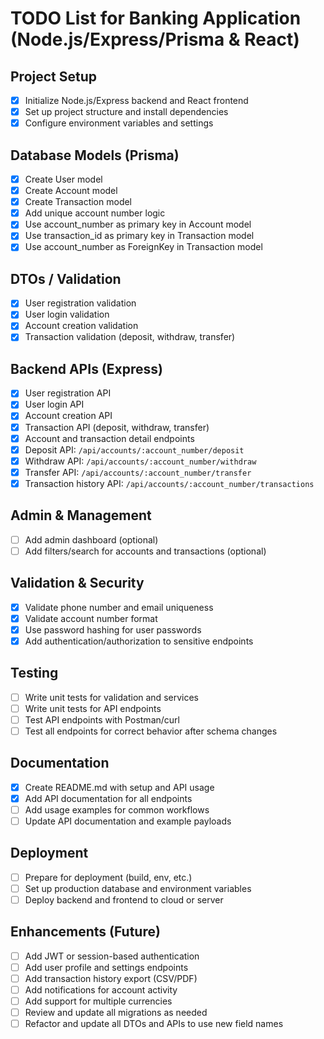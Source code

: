 
# TODO List for Banking Application (Node.js/Express/Prisma & React)

## Project Setup
- [x] Initialize Node.js/Express backend and React frontend
- [x] Set up project structure and install dependencies
- [x] Configure environment variables and settings

## Database Models (Prisma)
- [x] Create User model
- [x] Create Account model
- [x] Create Transaction model
- [x] Add unique account number logic
- [x] Use account_number as primary key in Account model
- [x] Use transaction_id as primary key in Transaction model
- [x] Use account_number as ForeignKey in Transaction model

## DTOs / Validation
- [x] User registration validation
- [x] User login validation
- [x] Account creation validation
- [x] Transaction validation (deposit, withdraw, transfer)

## Backend APIs (Express)
- [x] User registration API
- [x] User login API
- [x] Account creation API
- [x] Transaction API (deposit, withdraw, transfer)
- [x] Account and transaction detail endpoints
- [x] Deposit API: `/api/accounts/:account_number/deposit`
- [x] Withdraw API: `/api/accounts/:account_number/withdraw`
- [x] Transfer API: `/api/accounts/:account_number/transfer`
- [x] Transaction history API: `/api/accounts/:account_number/transactions`

## Admin & Management
- [ ] Add admin dashboard (optional)
- [ ] Add filters/search for accounts and transactions (optional)

## Validation & Security
- [x] Validate phone number and email uniqueness
- [x] Validate account number format
- [x] Use password hashing for user passwords
- [x] Add authentication/authorization to sensitive endpoints

## Testing
- [ ] Write unit tests for validation and services
- [ ] Write unit tests for API endpoints
- [ ] Test API endpoints with Postman/curl
- [ ] Test all endpoints for correct behavior after schema changes

## Documentation
- [x] Create README.md with setup and API usage
- [x] Add API documentation for all endpoints
- [ ] Add usage examples for common workflows
- [ ] Update API documentation and example payloads

## Deployment
- [ ] Prepare for deployment (build, env, etc.)
- [ ] Set up production database and environment variables
- [ ] Deploy backend and frontend to cloud or server

## Enhancements (Future)
- [ ] Add JWT or session-based authentication
- [ ] Add user profile and settings endpoints
- [ ] Add transaction history export (CSV/PDF)
- [ ] Add notifications for account activity
- [ ] Add support for multiple currencies
- [ ] Review and update all migrations as needed
- [ ] Refactor and update all DTOs and APIs to use new field names
